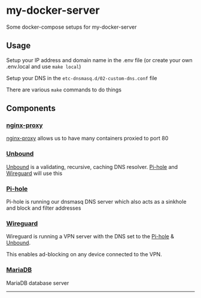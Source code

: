 # my-docker-server
Some docker-compose setups for my-docker-server

## Usage

Setup your IP address and domain name in the .env file (or create your own .env.local and use `make local`)

Setup your DNS in the `etc-dnsmasq.d/02-custom-dns.conf` file

There are various `make` commands to do things

## Components

### [nginx-proxy]

[nginx-proxy] allows us to have many containers proxied to port 80

### [Unbound]

[Unbound] is a validating, recursive, caching DNS resolver. [Pi-hole] and [Wireguard] will use this

### [Pi-hole]

Pi-hole is running our dnsmasq DNS server which also acts as a sinkhole and block and filter addresses

### [Wireguard]

Wireguard is running a VPN server with the DNS set to the [Pi-hole] & [Unbound].

This enables ad-blocking on any device connected to the VPN.

### [MariaDB]

MariaDB database server 

------

[nginx-proxy]: https://github.com/nginx-proxy/nginx-proxy
[Unbound]: https://nlnetlabs.nl/projects/unbound/about/
[Pi-hole]: https://pi-hole.net/
[Wireguard]: http://wireguard.com
[MariaDB]: https://mariadb.org/

